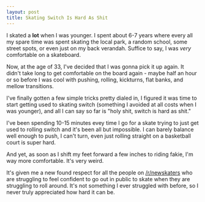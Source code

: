 ```yaml
---
layout: post
title: Skating Switch Is Hard As Shit
---
```


I skated a **lot** when I was younger. I spent about 6-7 years where every all
my spare time was spent skating the local park, a random school, some street
spots, or even just on my back verandah. Suffice to say, I was *very*
comfortable on a skateboard.

Now, at the age of 33, I've decided that I was gonna pick it up again. It didn't
take long to get comfortable on the board again - maybe half an hour or so
before I was cool with pushing, rolling, kickturns, flat banks, and mellow
transitions.

I've finally gotten a few simple tricks pretty dialed in, I figured it was time
to start getting used to skating switch (something I avoided at all costs when I
was younger), and all I can say so far is "holy shit, switch is hard as shit."

I've been spending 10-15 minutes evey time I go for a skate trying to just get
used to rolling switch and it's been all but impossible. I can barely balance
well enough to push, I can't turn, even just rolling straight on a basketball
court is super hard.

And yet, as soon as I shift my feet forward a few inches to riding fakie, I'm
way more comfortable. It's very weird.

It's given me a new found respect for all the people on
[/r/newskaters][newskaters] who are struggling to feel confident to go out in
public to skate when they are struggling to roll around. It's not something I
ever struggled with before, so I never truly appreciated how hard it can be.

[newskaters]: https://reddit.com/r/newskaters/